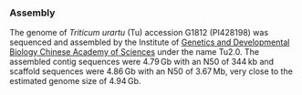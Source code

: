 ### Assembly

The genome of *Triticum urartu* (Tu) accession G1812 (PI428198) was sequenced and assembled by the Institute of [Genetics and Developmental Biology Chinese Academy of Sciences](http://english.genetics.cas.cn/) under the name Tu2.0. The assembled contig sequences were 4.79 Gb with an N50 of 344 kb and scaffold sequences were 4.86 Gb with an N50 of 3.67 Mb, very close to the estimated genome size of 4.94 Gb.
